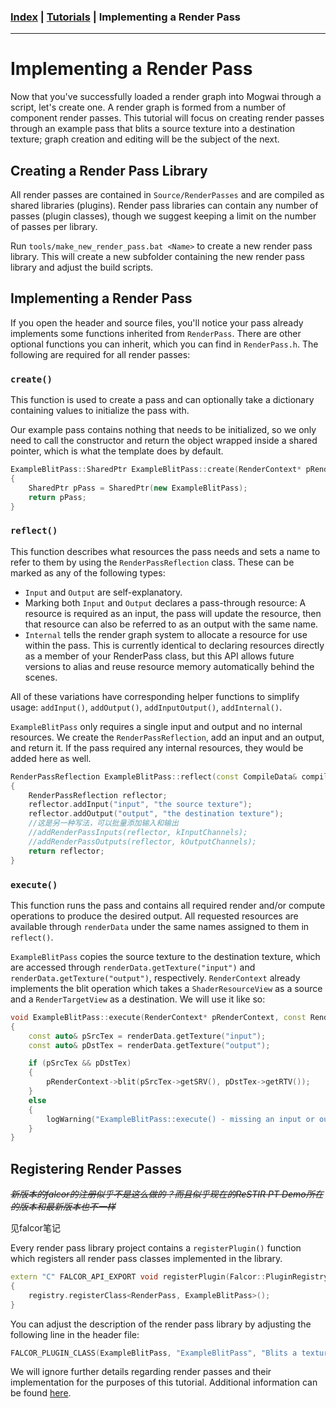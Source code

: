 ### [Index](../index.md) | [Tutorials](./index.md) | Implementing a Render Pass

--------

# Implementing a Render Pass
Now that you've successfully loaded a render graph into Mogwai through a script, let's create one. A render graph is formed from a number of component render passes. This tutorial will focus on creating render passes through an example pass that blits a source texture into a destination texture; graph creation and editing will be the subject of the next.

## Creating a Render Pass Library
All render passes are contained in `Source/RenderPasses` and are compiled as shared libraries (plugins). Render pass libraries can contain any number of passes (plugin classes), though we suggest keeping a limit on the number of passes per library.

Run `tools/make_new_render_pass.bat <Name>` to create a new render pass library. This will create a new subfolder containing the new render pass library and adjust the build scripts.

## Implementing a Render Pass
If you open the header and source files, you'll notice your pass already implements some functions inherited from `RenderPass`. There are other optional functions you can inherit, which you can find in `RenderPass.h`. The following are required for all render passes:

### `create()`
This function is used to create a pass and can optionally take a dictionary containing values to initialize the pass with.

Our example pass contains nothing that needs to be initialized, so we only need to call the constructor and return the object wrapped inside a shared pointer, which is what the template does by default.
```c++
ExampleBlitPass::SharedPtr ExampleBlitPass::create(RenderContext* pRenderContext, const Dictionary& dict)
{
    SharedPtr pPass = SharedPtr(new ExampleBlitPass);
    return pPass;
}
```

### `reflect()`
This function describes what resources the pass needs and sets a name to refer to them by using the `RenderPassReflection` class. These can be marked as any of the following types:
- `Input` and `Output` are self-explanatory.
- Marking both `Input` and `Output` declares a pass-through resource: A resource is required as an input, the pass will update the resource, then that resource can also be referred to as an output with the same name.
- `Internal` tells the render graph system to allocate a resource for use within the pass. This is currently identical to declaring resources directly as a member of your RenderPass class, but this API allows future versions to alias and reuse resource memory automatically behind the scenes.

All of these variations have corresponding helper functions to simplify usage: `addInput()`, `addOutput()`, `addInputOutput()`, `addInternal()`.

`ExampleBlitPass` only requires a single input and output and no internal resources. We create the `RenderPassReflection`, add an input and an output, and return it. If the pass required any internal resources, they would be added here as well.

```c++
RenderPassReflection ExampleBlitPass::reflect(const CompileData& compileData)
{
    RenderPassReflection reflector;
    reflector.addInput("input", "the source texture");
    reflector.addOutput("output", "the destination texture");
    //这是另一种写法，可以批量添加输入和输出
    //addRenderPassInputs(reflector, kInputChannels);
    //addRenderPassOutputs(reflector, kOutputChannels);
    return reflector;
}
```

### `execute()`
This function runs the pass and contains all required render and/or compute operations to produce the desired output. All requested resources are available through `renderData` under the same names assigned to them in `reflect()`.

`ExampleBlitPass` copies the source texture to the destination texture, which are accessed through `renderData.getTexture("input")` and `renderData.getTexture("output")`, respectively. `RenderContext` already implements the blit operation which takes a `ShaderResourceView` as a source and a `RenderTargetView` as a destination. We will use it like so:

```c++
void ExampleBlitPass::execute(RenderContext* pRenderContext, const RenderData& renderData)
{
    const auto& pSrcTex = renderData.getTexture("input");
    const auto& pDstTex = renderData.getTexture("output");

    if (pSrcTex && pDstTex)
    {
        pRenderContext->blit(pSrcTex->getSRV(), pDstTex->getRTV());
    }
    else
    {
        logWarning("ExampleBlitPass::execute() - missing an input or output resource");
    }
}
```

## Registering Render Passes

~~*新版本的falcor的注册似乎不是这么做的？而且似乎现在的ReSTIR PT Demo所在的版本和最新版本也不一样*~~

见falcor笔记

Every render pass library project contains a `registerPlugin()` function which registers all render pass classes implemented in the library.
```c++
extern "C" FALCOR_API_EXPORT void registerPlugin(Falcor::PluginRegistry& registry)
{
    registry.registerClass<RenderPass, ExampleBlitPass>();
}
```

You can adjust the description of the render pass library by adjusting the following line in the header file:

```c++
FALCOR_PLUGIN_CLASS(ExampleBlitPass, "ExampleBlitPass", "Blits a texture into another texture.");
```

We will ignore further details regarding render passes and their implementation for the purposes of this tutorial. Additional information can be found [here](../usage/render-passes.md).

